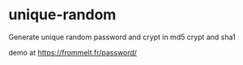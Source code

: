 unique-random
=============

Generate unique random password and crypt in md5 crypt and sha1

demo at https://frommelt.fr/password/
